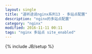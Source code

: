 ```yaml
---
layout: single
title: "道听途说nginx系列13 - 多站点配置"
description: "nginx的多站点配置"
category: "nginx"
modified: 2016-11-11 00:11
tags: "nginx 多站点 site_enabled"
---
```

{% include JB/setup %}
